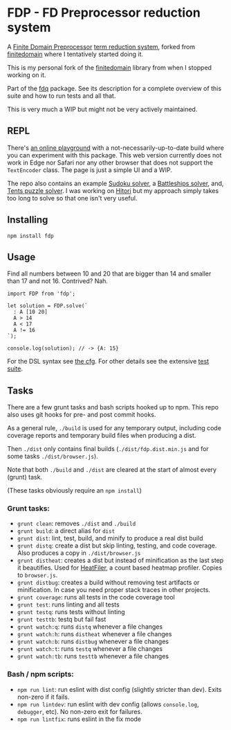 # FDP - FD Preprocessor reduction system

A [Finite Domain Preprocessor](https://en.wikipedia.org/wiki/Constraint_logic_programming) [term reduction system](https://en.wikipedia.org/wiki/Rewriting), forked from [finitedomain](https://github.com/the-grid/finitedomain) where I tentatively started doing it.

This is my personal fork of the [finitedomain](https://github.com/the-grid/finitedomain) library from when I stopped working on it.

Part of the [fdq](https://github.com/qfox/fdq) package. See its description for a complete overview of this suite and how to run tests and all that.

This is very much a WIP but might not be very actively maintained.

## REPL

There's [an online playground](https://qfox.github.io/fdp/examples/playground.html) with a not-necessarily-up-to-date build where you can experiment with this package. This web version currently does not work in Edge nor Safari nor any other browser that does not support the `TextEncoder` class. The page is just a simple UI and a WIP.

The repo also contains an example [Sudoku solver](https://qfox.github.io/fdp/examples/sudoku.html), a [Battleships solver](https://qfox.github.io/fdp/examples/battleships.html), and, [Tents puzzle solver](https://qfox.github.io/fdp/examples/treetent.html). I was working on [Hitori](https://qfox.github.io/fdp/examples/hitori.html) but my approach simply takes too long to solve so that one isn't very useful.

## Installing

```
npm install fdp
```

## Usage

Find all numbers between 10 and 20 that are bigger than 14 and smaller than 17 and not 16. Contrived? Nah.

```es6
import FDP from 'fdp';

let solution = FDP.solve(`
  : A [10 20]
  A > 14
  A < 17
  A != 16
`);

console.log(solution); // -> {A: 15}
```

For the DSL syntax see [the cfg](./docs/dsl.docs.txt).
For other details see the extensive [test suite](./tests).

## Tasks

There are a few grunt tasks and bash scripts hooked up to npm. This repo also uses git hooks for pre- and post commit hooks.

As a general rule, `./build` is used for any temporary output, including code coverage reports and temporary build files when producing a dist.

Then `./dist` only contains final builds (`./dist/fdp.dist.min.js` and for some tasks `./dist/browser.js`).

Note that both `./build` and `./dist` are cleared at the start of almost every (grunt) task.

(These tasks obviously require an `npm install`)

### Grunt tasks:

- `grunt clean`: removes `./dist` and `./build`
- `grunt build`: a direct alias for `dist`
- `grunt dist`: lint, test, build, and minify to produce a real dist build
- `grunt distq`: create a dist but skip linting, testing, and code coverage. Also produces a copy in `./dist/browser.js`
- `grunt distheat`: creates a dist but instead of minification as the last step it beautifies. Used for [HeatFiler](https://qfox.github.io/heatfiler/src/index.html), a count based heatmap profiler. Copies to `browser.js`.
- `grunt distbug`: creates a build without removing test artifacts or minification. In case you need proper stack traces in other projects.
- `grunt coverage`: runs all tests in the code coverage tool
- `grunt test`: runs linting and all tests
- `grunt testq`: runs tests without linting
- `grunt testtb`: testq but fail fast
- `grunt watch:q`: runs `distq` whenever a file changes
- `grunt watch:h`: runs `distheat` whenever a file changes
- `grunt watch:b`: runs `distbug` whenever a file changes
- `grunt watch:t`: runs `testq` whenever a file changes
- `grunt watch:tb`: runs `testtb` whenever a file changes

### Bash / npm scripts:

- `npm run lint`: run eslint with dist config (slightly stricter than dev). Exits non-zero if it fails.
- `npm run lintdev`: run eslint with dev config (allows `console.log`, `debugger`, etc). No non-zero exit for failures.
- `npm run lintfix`: runs eslint in the fix mode
